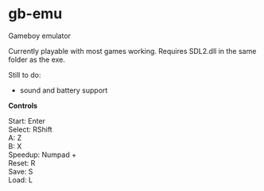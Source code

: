 # gb-emu
Gameboy emulator

Currently playable with most games working. Requires SDL2.dll in the same folder as the exe.

Still to do:

* sound and battery support

**Controls**

Start: Enter  
Select: RShift  
A: Z  
B: X  
Speedup: Numpad +  
Reset: R  
Save: S  
Load: L


